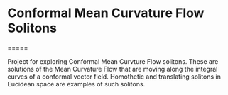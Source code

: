# Conformal Mean Curvature Flow Solitons
=====

Project for exploring Conformal Mean Curvture Flow solitons. These are solutions of the Mean Curvature Flow that are moving along the integral curves of a conformal vector field. Homothetic and translating solitons in Eucidean space are examples of such solitons.
